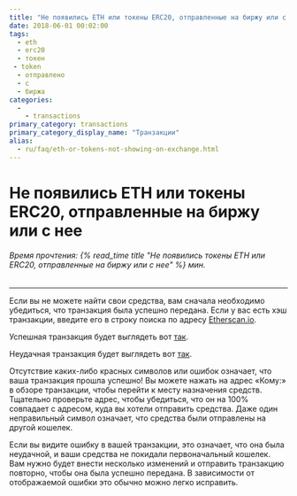 ```yaml
---
title: "Не появились ETH или токены ERC20, отправленные на биржу или с нее"
date: 2018-06-01 00:02:00
tags:
  - eth
  - erc20
  - токен
 - token
  - отправлено
  - с
  - биржа
categories:
  - 
    - transactions
primary_category: transactions
primary_category_display_name: "Транзакции"
alias:
  - ru/faq/eth-or-tokens-not-showing-on-exchange.html
---
```


# __Не появились ETH или токены ERC20, отправленные на биржу или с нее__
###### Время прочтения: {% read_time title "Не появились токены ETH или ERC20, отправленные на биржу или с нее" %} мин.
***

Если вы не можете найти свои средства, вам сначала необходимо убедиться, что транзакция была успешно передана. Если у вас есть хэш транзакции, введите его в строку поиска по адресу [​​Etherscan.io](https://etherscan.io).

Успешная транзакция будет выглядеть вот [так](https://etherscan.io/tx/0xcde5a30a1a1514919e9c357d4e89211701aa22a741936ad9516c2987d8b097c9).

Неудачная транзакция будет выглядеть вот [так](https://etherscan.io/tx/0xf9c8514fad47eb54a414930563aabfeceb465c9f308f5f294a37edd0d669243c).

Отсутствие каких-либо красных символов или ошибок означает, что ваша транзакция прошла успешно! Вы можете нажать на адрес «Кому:» в обзоре транзакции, чтобы перейти к месту назначения средств. Тщательно проверьте адрес, чтобы убедиться, что он на 100% совпадает с адресом, куда вы хотели отправить средства. Даже один неправильный символ означает, что средства были отправлены на другой кошелек.

Если вы видите ошибку в вашей транзакции, это означает, что она была неудачной, и ваши средства не покидали первоначальный кошелек. Вам нужно будет внести несколько изменений и отправить транзакцию повторно, чтобы она была успешно передана. В зависимости от отображаемой ошибки это обычно можно легко исправить.
